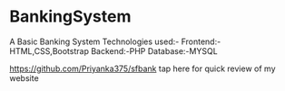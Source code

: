 # BankingSystem
A Basic Banking System
Technologies used:- 
Frontend:-HTML,CSS,Bootstrap
Backend:-PHP
Database:-MYSQL

https://github.com/Priyanka375/sfbank tap here for quick review of my website
